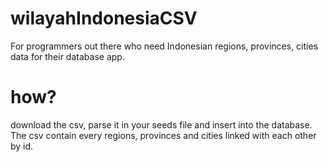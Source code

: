 # wilayahIndonesiaCSV
For programmers out there who need Indonesian regions, provinces, cities data for their database app.

# how?
download the csv, parse it in your seeds file and insert into the database. The csv contain every regions, provinces and cities linked with each other by id.
